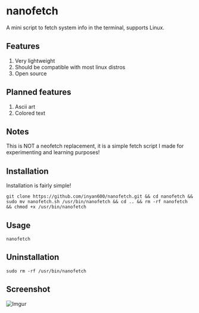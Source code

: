 # nanofetch
A mini script to fetch system info in the terminal, supports Linux.

## Features
1. Very lightweight
2. Should be compatible with most linux distros
3. Open source

## Planned features
1. Ascii art
2. Colored text

## Notes
This is NOT a neofetch replacement, it is a simple fetch script I made for experimenting and learning purposes!

## Installation
Installation is fairly simple!
```
git clone https://github.com/inyan600/nanofetch.git && cd nanofetch && sudo mv nanofetch.sh /usr/bin/nanofetch && cd .. && rm -rf nanofetch && chmod +x /usr/bin/nanofetch
```

## Usage
```
nanofetch
```

## Uninstallation
```
sudo rm -rf /usr/bin/nanofetch
```

## Screenshot
![Imgur](https://i.imgur.com/HrKUvJK.png)

